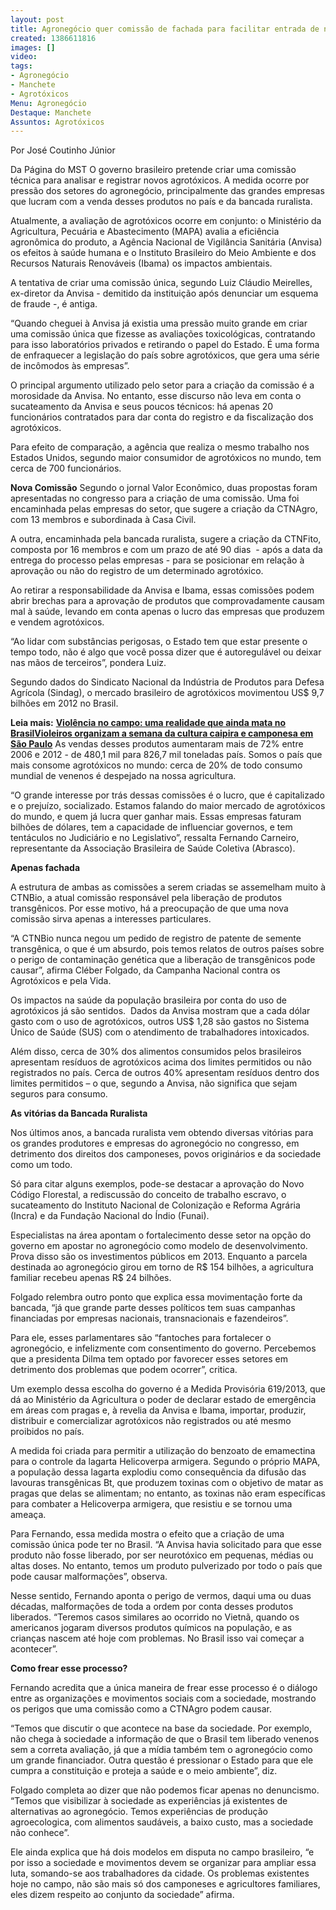 ```yaml
---
layout: post
title: Agronegócio quer comissão de fachada para facilitar entrada de novos agrotóxicos
created: 1386611816
images: []
video: 
tags:
- Agronegócio
- Manchete
- Agrotóxicos
Menu: Agronegócio
Destaque: Manchete
Assuntos: Agrotóxicos
---
```



Por José Coutinho Júnior

Da Página do MST
O governo brasileiro pretende criar uma comissão técnica para analisar e registrar novos agrotóxicos. A medida ocorre por pressão dos setores do agronegócio, principalmente das grandes empresas que lucram com a venda desses produtos no país e da bancada ruralista. 


Atualmente, a avaliação de agrotóxicos ocorre em conjunto: o Ministério da Agricultura, Pecuária e Abastecimento (MAPA) avalia a eficiência agronômica do produto, a Agência Nacional de Vigilância Sanitária (Anvisa) os efeitos à saúde humana e o Instituto Brasileiro do Meio Ambiente e dos Recursos Naturais Renováveis (Ibama) os impactos ambientais.


A tentativa de criar uma comissão única, segundo Luiz Cláudio Meirelles, ex-diretor da Anvisa - demitido da instituição após denunciar um esquema de fraude -, é antiga. 


“Quando cheguei à Anvisa já existia uma pressão muito grande em criar uma comissão única que fizesse as avaliações toxicológicas, contratando para isso laboratórios privados e retirando o papel do Estado. É uma forma de enfraquecer a legislação do país sobre agrotóxicos, que gera uma série de incômodos às empresas”.


O principal argumento utilizado pelo setor para a criação da comissão é a morosidade da Anvisa. No entanto, esse discurso não leva em conta o sucateamento da Anvisa e seus poucos técnicos: há apenas 20 funcionários contratados para dar conta do registro e da fiscalização dos agrotóxicos.


Para efeito de comparação, a agência que realiza o mesmo trabalho nos Estados Unidos, segundo maior consumidor de agrotóxicos no mundo, tem cerca de 700 funcionários. 


**Nova Comissão**
Segundo o jornal Valor Econômico, duas propostas foram apresentadas no congresso para a criação de uma comissão. Uma foi encaminhada pelas empresas do setor, que sugere a criação da CTNAgro, com 13 membros e subordinada à Casa Civil.


A outra, encaminhada pela bancada ruralista, sugere a criação da CTNFito, composta por 16 membros e com um prazo de até 90 dias  - após a data da entrega do processo pelas empresas - para se posicionar em relação à aprovação ou não do registro de um determinado agrotóxico.


Ao retirar a responsabilidade da Anvisa e Ibama, essas comissões podem abrir brechas para a aprovação de produtos que comprovadamente causam mal à saúde, levando em conta apenas o lucro das empresas que produzem e vendem agrotóxicos. 


“Ao lidar com substâncias perigosas, o Estado tem que estar presente o tempo todo, não é algo que você possa dizer que é autoregulável ou deixar nas mãos de terceiros”, pondera Luiz.


Segundo dados do Sindicato Nacional da Indústria de Produtos para Defesa Agrícola (Sindag), o mercado brasileiro de agrotóxicos movimentou US$ 9,7 bilhões em 2012 no Brasil. 


**Leia mais:**
[**Violência no campo: uma realidade que ainda mata no Brasil**](http://www.mst.org.br/node/15527)[**Violeiros organizam a semana da cultura caipira e camponesa em São Paulo**](http://www.mst.org.br/node/15528)
As vendas desses produtos aumentaram mais de 72% entre 2006 e 2012 - de 480,1 mil para 826,7 mil toneladas país. Somos o país que mais consome agrotóxicos no mundo: cerca de 20% de todo consumo mundial de venenos é despejado na nossa agricultura.


“O grande interesse por trás dessas comissões é o lucro, que é capitalizado e o prejuízo, socializado. Estamos falando do maior mercado de agrotóxicos do mundo, e quem já lucra quer ganhar mais. Essas empresas faturam bilhões de dólares, tem a capacidade de influenciar governos, e tem tentáculos no Judiciário e no Legislativo”, ressalta Fernando Carneiro, representante da Associação Brasileira de Saúde Coletiva (Abrasco).


**Apenas fachada**

A estrutura de ambas as comissões a serem criadas se assemelham muito à CTNBio, a atual comissão responsável pela liberação de produtos transgênicos. Por esse motivo, há a preocupação de que uma nova comissão sirva apenas a interesses particulares.


“A CTNBio nunca negou um pedido de registro de patente de semente transgênica, o que é um absurdo, pois temos relatos de outros países sobre o perigo de contaminação genética que a liberação de transgênicos pode causar”, afirma Cléber Folgado, da Campanha Nacional contra os Agrotóxicos e pela Vida.


Os impactos na saúde da população brasileira por conta do uso de agrotóxicos já são sentidos.  Dados da Anvisa mostram que a cada dólar gasto com o uso de agrotóxicos, outros US$ 1,28 são gastos no Sistema Único de Saúde (SUS) com o atendimento de trabalhadores intoxicados. 


Além disso, cerca de 30% dos alimentos consumidos pelos brasileiros apresentam resíduos de agrotóxicos acima dos limites permitidos ou não registrados no país. Cerca de outros 40% apresentam resíduos dentro dos limites permitidos – o que, segundo a Anvisa, não significa que sejam seguros para consumo.


**As vitórias da Bancada Ruralista**

Nos últimos anos, a bancada ruralista vem obtendo diversas vitórias para os grandes produtores e empresas do agronegócio no congresso, em detrimento dos direitos dos camponeses, povos originários e da sociedade como um todo. 


Só para citar alguns exemplos, pode-se destacar a aprovação do Novo Código Florestal, a rediscussão do conceito de trabalho escravo, o sucateamento do Instituto Nacional de Colonização e Reforma Agrária (Incra) e da Fundação Nacional do Índio (Funai). 


Especialistas na área apontam o fortalecimento desse setor na opção do governo em apostar no agronegócio como modelo de desenvolvimento. Prova disso são os investimentos públicos em 2013. Enquanto a parcela destinada ao agronegócio girou em torno de R$ 154 bilhões, a agricultura familiar recebeu apenas R$ 24 bilhões.


Folgado relembra outro ponto que explica essa movimentação forte da bancada, “já que grande parte desses políticos tem suas campanhas financiadas por empresas nacionais, transnacionais e fazendeiros”. 


Para ele, esses parlamentares são “fantoches para fortalecer o agronegócio, e infelizmente com consentimento do governo. Percebemos que a presidenta Dilma tem optado por favorecer esses setores em detrimento dos problemas que podem ocorrer”, critica.


Um exemplo dessa escolha do governo é a Medida Provisória 619/2013, que dá ao Ministério da Agricultura o poder de declarar estado de emergência em áreas com pragas e, à revelia da Anvisa e Ibama, importar, produzir, distribuir e comercializar agrotóxicos não registrados ou até mesmo proibidos no país.


A medida foi criada para permitir a utilização do benzoato de emamectina para o controle da lagarta Helicoverpa armigera. Segundo o próprio MAPA, a população dessa lagarta explodiu como consequência da difusão das lavouras transgênicas Bt, que produzem toxinas com o objetivo de matar as pragas que delas se alimentam; no entanto,  as toxinas não eram específicas para combater a Helicoverpa armigera, que resistiu e se tornou uma ameaça.


Para Fernando, essa medida mostra o efeito que a criação de uma comissão única pode ter no Brasil. “A Anvisa havia solicitado para que esse produto não fosse liberado, por ser neurotóxico em pequenas, médias ou altas doses. No entanto, temos um produto pulverizado por todo o país que pode causar malformações”, observa.


Nesse sentido, Fernando aponta o perigo de vermos, daqui uma ou duas décadas, malformações de toda a ordem por conta desses produtos liberados. “Teremos casos similares ao ocorrido no Vietnã, quando os americanos jogaram diversos produtos químicos na população, e as crianças nascem até hoje com problemas. No Brasil isso vai começar a acontecer”. 


**Como frear esse processo?**

Fernando acredita que a única maneira de frear esse processo é o diálogo entre as organizações e movimentos sociais com a sociedade, mostrando os perigos que uma comissão como a CTNAgro podem causar. 


“Temos que discutir o que acontece na base da sociedade. Por exemplo, não chega à sociedade a informação de que o Brasil tem liberado venenos sem a correta avaliação, já que a mídia também tem o agronegócio como um grande financiador. Outra questão é pressionar o Estado para que ele cumpra a constituição e proteja a saúde e o meio ambiente”, diz.


Folgado completa ao dizer que não podemos ficar apenas no denuncismo. “Temos que visibilizar à sociedade as experiências já existentes de alternativas ao agronegócio. Temos experiências de produção agroecologica, com alimentos saudáveis, a baixo custo, mas a sociedade não conhece”.


Ele ainda explica que há dois modelos em disputa no campo brasileiro, “e por isso a sociedade e movimentos devem se organizar para ampliar essa luta, somando-se aos trabalhadores da cidade. Os problemas existentes hoje no campo, não são mais só dos camponeses e agricultores familiares, eles dizem respeito ao conjunto da sociedade” afirma.

 
 
 
